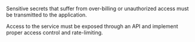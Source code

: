 Sensitive secrets that suffer from over-billing or unauthorized access must be transmitted to the application.

Access to the service must be exposed through an API and implement proper access control and rate-limiting.
